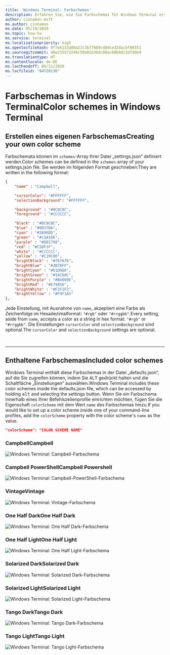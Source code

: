 ```yaml
---
title: 'Windows Terminal: Farbschemas'
description: Erfahren Sie, wie Sie Farbschemas für Windows Terminal erstellen können.
author: cinnamon-msft
ms.author: cinnamon
ms.date: 05/19/2020
ms.topic: how-to
ms.service: terminal
ms.localizationpriority: high
ms.openlocfilehash: 9f7e6133a08a21c3b77689cd8dce32dacbf80351
ms.sourcegitcommit: d8e23557224bc50a82a36dc80ac68b9d11dfdde9
ms.translationtype: HT
ms.contentlocale: de-DE
ms.lasthandoff: 06/11/2020
ms.locfileid: "84720136"
---
```

# <a name="color-schemes-in-windows-terminal"></a><span data-ttu-id="73d1d-103">Farbschemas in Windows Terminal</span><span class="sxs-lookup"><span data-stu-id="73d1d-103">Color schemes in Windows Terminal</span></span>

## <a name="creating-your-own-color-scheme"></a><span data-ttu-id="73d1d-104">Erstellen eines eigenen Farbschemas</span><span class="sxs-lookup"><span data-stu-id="73d1d-104">Creating your own color scheme</span></span>

<span data-ttu-id="73d1d-105">Farbschemata können im `schemes`-Array Ihrer Datei „settings.json“ definiert werden.</span><span class="sxs-lookup"><span data-stu-id="73d1d-105">Color schemes can be defined in the `schemes` array of your settings.json file.</span></span> <span data-ttu-id="73d1d-106">Sie werden im folgenden Format geschrieben:</span><span class="sxs-lookup"><span data-stu-id="73d1d-106">They are written in the following format:</span></span>

```json
{
    "name" : "Campbell",

    "cursorColor": "#FFFFFF",
    "selectionBackground": "#FFFFFF",

    "background" : "#0C0C0C",
    "foreground" : "#CCCCCC",

    "black" : "#0C0C0C",
    "blue" : "#0037DA",
    "cyan" : "#3A96DD",
    "green" : "#13A10E",
    "purple" : "#881798",
    "red" : "#C50F1F",
    "white" : "#CCCCCC",
    "yellow" : "#C19C00",
    "brightBlack" : "#767676",
    "brightBlue" : "#3B78FF",
    "brightCyan" : "#61D6D6",
    "brightGreen" : "#16C60C",
    "brightPurple" : "#B4009E",
    "brightRed" : "#E74856",
    "brightWhite" : "#F2F2F2",
    "brightYellow" : "#F9F1A5"
},
```

<span data-ttu-id="73d1d-107">Jede Einstellung, mit Ausnahme von `name`, akzeptiert eine Farbe als Zeichenfolge im Hexadezimalformat: `"#rgb"` oder `"#rrggbb"`.</span><span class="sxs-lookup"><span data-stu-id="73d1d-107">Every setting, aside from `name`, accepts a color as a string in hex format: `"#rgb"` or `"#rrggbb"`.</span></span> <span data-ttu-id="73d1d-108">Die Einstellungen `cursorColor` und `selectionBackground` sind optional.</span><span class="sxs-lookup"><span data-stu-id="73d1d-108">The `cursorColor` and `selectionBackground` settings are optional.</span></span>

<br />

___

## <a name="included-color-schemes"></a><span data-ttu-id="73d1d-109">Enthaltene Farbschemas</span><span class="sxs-lookup"><span data-stu-id="73d1d-109">Included color schemes</span></span>

<span data-ttu-id="73d1d-110">Windows Terminal enthält diese Farbschemas in der Datei „defaults.json“, auf die Sie zugreifen können, indem Sie <kbd>ALT</kbd> gedrückt halten und die Schaltfläche „Einstellungen“ auswählen.</span><span class="sxs-lookup"><span data-stu-id="73d1d-110">Windows Terminal includes these color schemes inside the defaults.json file, which can be accessed by holding <kbd>alt</kbd> and selecting the settings button.</span></span> <span data-ttu-id="73d1d-111">Wenn Sie ein Farbschema innerhalb eines Ihrer Befehlszeilenprofile einrichten möchten, fügen Sie die Eigenschaft `colorScheme` mit dem Wert `name` des Farbschemas hinzu.</span><span class="sxs-lookup"><span data-stu-id="73d1d-111">If you would like to set up a color scheme inside one of your command-line profiles, add the `colorScheme` property with the color scheme's `name` as the value.</span></span>

```json
"colorScheme": "COLOR SCHEME NAME"
```

### <a name="campbell"></a><span data-ttu-id="73d1d-112">Campbell</span><span class="sxs-lookup"><span data-stu-id="73d1d-112">Campbell</span></span>

![Windows Terminal: Campbell-Farbschema](./../images/campbell-color-scheme.png)

### <a name="campbell-powershell"></a><span data-ttu-id="73d1d-114">Campbell PowerShell</span><span class="sxs-lookup"><span data-stu-id="73d1d-114">Campbell Powershell</span></span>

![Windows Terminal: Campbell-PowerShell-Farbschema](./../images/campbell-powershell-color-scheme.png)

### <a name="vintage"></a><span data-ttu-id="73d1d-116">Vintage</span><span class="sxs-lookup"><span data-stu-id="73d1d-116">Vintage</span></span>

![Windows Terminal: Vintage-Farbschema](./../images/vintage-color-scheme.png)

### <a name="one-half-dark"></a><span data-ttu-id="73d1d-118">One Half Dark</span><span class="sxs-lookup"><span data-stu-id="73d1d-118">One Half Dark</span></span>

![Windows Terminal: One Half Dark-Farbschema](./../images/one-half-dark-color-scheme.png)

### <a name="one-half-light"></a><span data-ttu-id="73d1d-120">One Half Light</span><span class="sxs-lookup"><span data-stu-id="73d1d-120">One Half Light</span></span>

![Windows Terminal: One Half Light-Farbschema](./../images/one-half-light-color-scheme.png)

### <a name="solarized-dark"></a><span data-ttu-id="73d1d-122">Solarized Dark</span><span class="sxs-lookup"><span data-stu-id="73d1d-122">Solarized Dark</span></span>

![Windows Terminal: Solarized Dark-Farbschema](./../images/solarized-dark-color-scheme.png)

### <a name="solarized-light"></a><span data-ttu-id="73d1d-124">Solarized Light</span><span class="sxs-lookup"><span data-stu-id="73d1d-124">Solarized Light</span></span>

![Windows Terminal: Solarized Light-Farbschema](./../images/solarized-light-color-scheme.png)

### <a name="tango-dark"></a><span data-ttu-id="73d1d-126">Tango Dark</span><span class="sxs-lookup"><span data-stu-id="73d1d-126">Tango Dark</span></span>

![Windows Terminal: Tango Dark-Farbschema](./../images/tango-dark-color-scheme.png)

### <a name="tango-light"></a><span data-ttu-id="73d1d-128">Tango Light</span><span class="sxs-lookup"><span data-stu-id="73d1d-128">Tango Light</span></span>

![Windows Terminal: Tango Light-Farbschema](./../images/tango-light-color-scheme.png)
